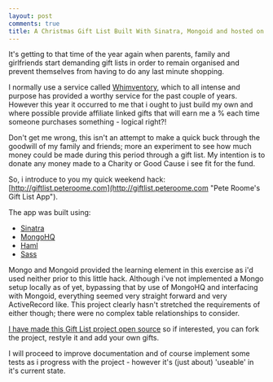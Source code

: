 ```yaml
---
layout: post
comments: true
title: A Christmas Gift List Built With Sinatra, Mongoid and hosted on Heroku.
---
```


It's getting to that time of the year again when parents, family and girlfriends start demanding gift lists in order to remain organised and prevent themselves from having to do any last minute shopping.

I normally use a service called [Whimventory](http://www.whimventory.com/ "Whimventory - Wishlists"), which to all intense and purpose has provided a worthy service for the past couple of years. However this year it occurred to me that i ought to just build my own and where possible provide affiliate linked gifts that will earn me a % each time someone purchases something - logical right?!

Don't get me wrong, this isn't an attempt to make a quick buck through the goodwill of my family and friends; more an experiment to see how much money could be made during this period through a gift list. My intention is to donate any money made to a Charity or Good Cause i see fit for the fund.

So, i introduce to you my quick weekend hack: [http://giftlist.peteroome.com](http://giftlist.peteroome.com "Pete Roome's Gift List App").

The app was built using:
* [Sinatra](http://www.sinatrarb.com/)
* [MongoHQ](http://www.mongohq.com/home)
* [Haml](http://haml.info/)
* [Sass](http://sass-lang.com/)

Mongo and Mongoid provided the learning element in this exercise as i'd used neither prior to this little hack. Although i've not implemented a Mongo setup locally as of yet, bypassing that by use of MongoHQ and interfacing with Mongoid, everything seemed very straight forward and very ActiveRecord like. This project clearly hasn't stretched the requirements of either though; there were no complex table relationships to consider.

[I have made this Gift List project open source](https://github.com/coolbox/giftlist "The Gift List App on Github") so if interested, you can fork the project, restyle it and add your own gifts.

I will proceed to improve documentation and of course implement some tests as i progress with the project - however it's (just about) 'useable' in it's current state.